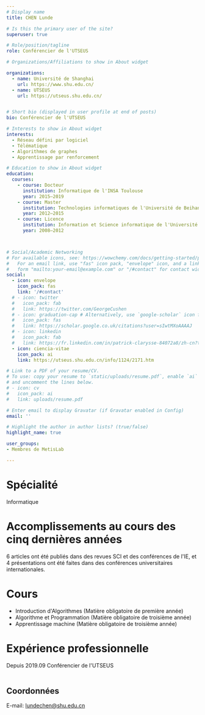 ```yaml
---
# Display name
title: CHEN Lunde

# Is this the primary user of the site?
superuser: true

# Role/position/tagline
role: Conférencier de l'UTSEUS

# Organizations/Affiliations to show in About widget

organizations:
  - name: Université de Shanghai
    url: https://www.shu.edu.cn/
  - name: UTSEUS
    url: https://utseus.shu.edu.cn/ 


# Short bio (displayed in user profile at end of posts)
bio: Conférencier de l'UTSEUS

# Interests to show in About widget
interests:
  - Réseau défini par logiciel
  - Télématique
  - Algorithmes de graphes
  - Apprentissage par renforcement

# Education to show in About widget
education:
  courses:
    - course: Docteur
      institution: Informatique de l'INSA Toulouse
      year: 2015–2019
    - course: Master
      institution: Technologies informatiques de l'Université de Beihang
      year: 2012–2015
    - course: Licence
      institution: Information et Science informatique de l'Université de Beihang
      year: 2008–2012



# Social/Academic Networking
# For available icons, see: https://wowchemy.com/docs/getting-started/page-builder/#icons
#   For an email link, use "fas" icon pack, "envelope" icon, and a link in the
#   form "mailto:your-email@example.com" or "/#contact" for contact widget.
social:
  - icon: envelope
    icon_pack: fas
    link: '/#contact'
  # - icon: twitter
  #   icon_pack: fab
  #   link: https://twitter.com/GeorgeCushen
  # - icon: graduation-cap # Alternatively, use `google-scholar` icon from `ai` icon pack
  #   icon_pack: fas
  #   link: https://scholar.google.co.uk/citations?user=sIwtMXoAAAAJ
  # - icon: linkedin
  #   icon_pack: fab
  #   link: https://fr.linkedin.com/in/patrick-clarysse-84072a8/zh-cn?trk=people-guest_people_search-card
  - icon: ciencia-vitae
    icon_pack: ai
    link: https://utseus.shu.edu.cn/info/1124/2171.htm

# Link to a PDF of your resume/CV.
# To use: copy your resume to `static/uploads/resume.pdf`, enable `ai` icons in `params.toml`,
# and uncomment the lines below.
# - icon: cv
#   icon_pack: ai
#   link: uploads/resume.pdf

# Enter email to display Gravatar (if Gravatar enabled in Config)
email: ''

# Highlight the author in author lists? (true/false)
highlight_name: true

user_groups:
- Membres de MetisLab

---
```


# Spécialité 
Informatique

# Accomplissements au cours des cinq dernières années

6 articles ont été publiés dans des revues SCI et des conférences de l'IE, et 4 présentations ont été faites dans des conférences universitaires internationales.

# Cours
 
- Introduction d'Algorithmes (Matière obligatoire de première année)
- Algorithme et Programmation (Matière obligatoire de troisième année)
- Apprentissage machine (Matière obligatoire de troisième année)

# Expérience professionnelle
   Depuis 2019.09  Conférencier de l'UTSEUS<br><br>

## Coordonnées

E-mail: lundechen@shu.edu.cn
